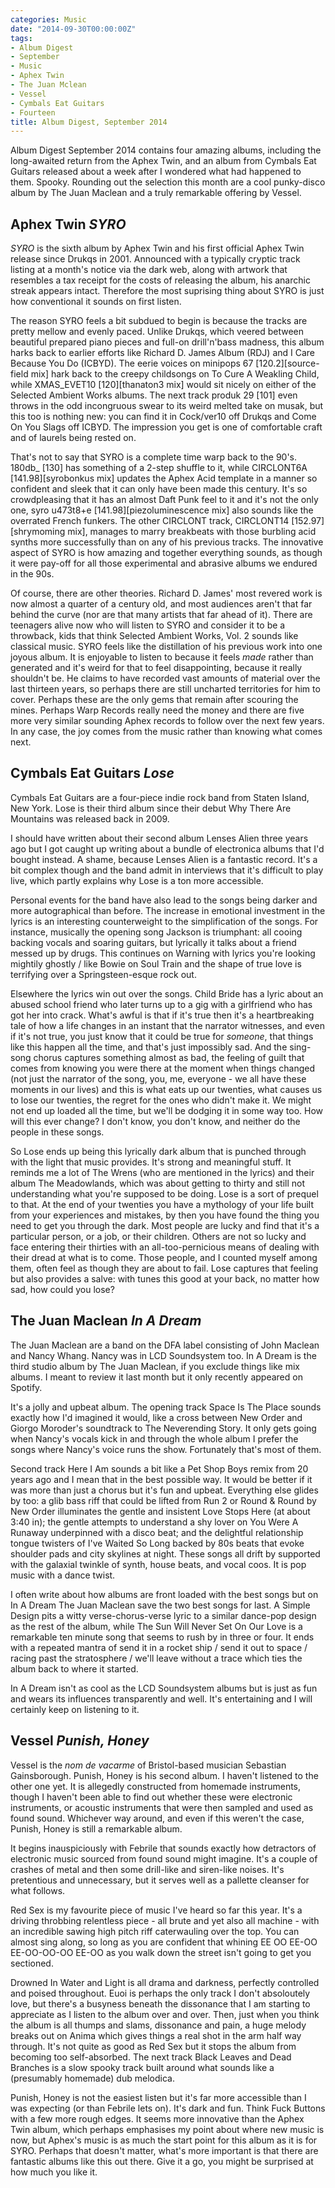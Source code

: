 ```yaml
---
categories: Music
date: "2014-09-30T00:00:00Z"
tags:
- Album Digest
- September
- Music
- Aphex Twin
- The Juan Mclean
- Vessel
- Cymbals Eat Guitars
- Fourteen
title: Album Digest, September 2014
---
```


Album Digest September 2014 contains four amazing albums, including the long-awaited return from the Aphex Twin, and an album from Cymbals Eat Guitars released about a week after I wondered what had happened to them. Spooky. Rounding out the selection this month are a cool punky-disco album by The Juan Maclean and a truly remarkable offering by Vessel.

## Aphex Twin *SYRO*

*SYRO* is the sixth album by Aphex Twin and his first official Aphex Twin release since Drukqs in 2001. Announced with a typically cryptic track listing at a month's notice via the dark web, along with artwork that resembles a tax receipt for the costs of releasing the album, his anarchic streak appears intact. Therefore the most suprising thing about SYRO is just how conventional it sounds on first listen.

The reason SYRO feels a bit subdued to begin is because the tracks are pretty mellow and evenly paced. Unlike Drukqs, which veered between beautiful prepared piano pieces and full-on drill'n'bass madness, this album harks back to earlier efforts like Richard D. James Album (RDJ) and I Care Because You Do (ICBYD). The eerie voices on minipops 67 \[120.2\]\[source-field mix\] hark back to the creepy childsongs on To Cure A Weakling Child, while XMAS_EVET10 \[120\]\[thanaton3 mix\] would sit nicely on either of the Selected Ambient Works albums. The next track produk 29 [101] even throws in the odd incongruous swear to its weird melted take on musak, but this too is nothing new: you can find it in Cock/ver10 off Drukqs and Come On You Slags off ICBYD. The impression you get is one of comfortable craft and of laurels being rested on. 

That's not to say that SYRO is a complete time warp back to the 90's. 180db_ [130] has something of a 2-step shuffle to it, while CIRCLONT6A \[141.98\]\[syrobonkus mix\] updates the Aphex Acid template in a manner so confident and sleek that it can only have been made this century. It's so crowdpleasing that it has an almost Daft Punk feel to it and it's not the only one, syro u473t8+e \[141.98\]\[piezoluminescence mix\] also sounds like the overrated French funkers. The other CIRCLONT track, CIRCLONT14 \[152.97\]\[shrymoming mix\], manages to marry breakbeats with those burbling acid synths more successfully than on any of his previous tracks. The innovative aspect of SYRO is how amazing and together everything sounds, as though it were pay-off for all those experimental and abrasive albums we endured in the 90s.

Of course, there are other theories. Richard D. James' most revered work is now almost a quarter of a century old, and most audiences aren't that far behind the curve (nor are that many artists that far ahead of it). There are teenagers alive now who will listen to SYRO and consider it to be a throwback, kids that think Selected Ambient Works, Vol. 2 sounds like classical music. SYRO feels like the distillation of his previous work into one joyous album. It is enjoyable to listen to because it feels *made* rather than generated and it's weird for that to feel disappointing, because it really shouldn't be. He claims to have recorded vast amounts of material over the last thirteen years, so perhaps there are still uncharted territories for him to cover. Perhaps these are the only gems that remain after scouring the mines. Perhaps Warp Records really need the money and there are five more very similar sounding Aphex records to follow over the next few years. In any case, the joy comes from the music rather than knowing what comes next.

## Cymbals Eat Guitars *Lose*

Cymbals Eat Guitars are a four-piece indie rock band from Staten Island, New York. Lose is their third album since their debut Why There Are Mountains was released back in 2009.

I should have written about their second album Lenses Alien three years ago but I got caught up writing about a bundle of electronica albums that I'd bought instead. A shame, because Lenses Alien is a fantastic record. It's a bit complex though and the band admit in interviews that it's difficult to play live, which partly explains why Lose is a ton more accessible. 

Personal events for the band have also lead to the songs being darker and more autographical than before. The increase in emotional investment in the lyrics is an interesting counterweight to the simplification of the songs. For instance, musically the opening song Jackson is triumphant: all cooing backing vocals and soaring guitars, but lyrically it talks about a friend messed up by drugs. This continues on Warning with lyrics you're looking mightily ghostly / like Bowie on Soul Train and the shape of true love is terrifying over a Springsteen-esque rock out.

Elsewhere the lyrics win out over the songs. Child Bride has a lyric about an abused school friend who later turns up to a gig with a girlfriend who has got her into crack. What's awful is that if it's true then it's a heartbreaking tale of how a life changes in an instant that the narrator witnesses, and even if it's not true, you just know that it could be true for *someone*, that things like this happen all the time, and that's just impossibly sad. And the sing-song chorus captures something almost as bad, the feeling of guilt that comes from knowing you were there at the moment when things changed (not just the narrator of the song, you, me, everyone - we all have these moments in our lives) and this is what eats up our twenties, what causes us to lose our twenties, the regret for the ones who didn't make it. We might not end up loaded all the time, but we'll be dodging it in some way too. How will this ever change? I don't know, you don't know, and neither do the people in these songs.

So Lose ends up being this lyrically dark album that is punched through with the light that music provides. It's strong and meaningful stuff. It reminds me a lot of The Wrens (who are mentioned in the lyrics) and their album The Meadowlands, which was about getting to thirty and still not understanding what you're supposed to be doing. Lose is a sort of prequel to that. At the end of your twenties you have a mythology of your life built from your experiences and mistakes, by then you have found the thing you need to get you through the dark. Most people are lucky and find that it's a particular person, or a job, or their children. Others are not so lucky and face entering their thirties with an all-too-pernicious means of dealing with their dread at what is to come. Those people, and I counted myself among them, often feel as though they are about to fail. Lose captures that feeling but also provides a salve: with tunes this good at your back, no matter how sad, how could you lose?


## The Juan Maclean *In A Dream*

The Juan Maclean are a band on the DFA label consisting of John Maclean and Nancy Whang. Nancy was in LCD Soundsystem too. In A Dream is the third studio album by The Juan Maclean, if you exclude things like mix albums. I meant to review it last month but it only recently appeared on Spotify.

It's a jolly and upbeat album. The opening track Space Is The Place sounds exactly how I'd imagined it would, like a cross between New Order and Giorgo Moroder's soundtrack to The Neverending Story. It only gets going when Nancy's vocals kick in and through the whole album I prefer the songs where Nancy's voice runs the show. Fortunately that's most of them.

Second track Here I Am sounds a bit like a Pet Shop Boys remix from 20 years ago and I mean that in the best possible way. It would be better if it was more than just a chorus but it's fun and upbeat. Everything else glides by too: a glib bass riff that could be lifted from Run 2 or Round &amp; Round by New Order illuminates the gentle and insistent Love Stops Here (at about 3:40 in); the gentle attempts to understand a shy lover on You Were A Runaway underpinned with a disco beat; and the delightful relationship tongue twisters of I've Waited So Long backed by 80s beats that evoke shoulder pads and city skylines at night. These songs all drift by supported with the galaxial twinkle of synth, house beats, and vocal coos. It is pop music with a dance twist.

I often write about how albums are front loaded with the best songs but on In A Dream The Juan Maclean save the two best songs for last. A Simple Design pits a witty verse-chorus-verse lyric to a similar dance-pop design as the rest of the album, while The Sun Will Never Set On Our Love is a remarkable ten minute song that seems to rush by in three or four. It ends with a repeated mantra of send it in a rocket ship / send it out to space / racing past the stratosphere / we'll leave without a trace which ties the album back to where it started.

In A Dream isn't as cool as the LCD Soundsystem albums but is just as fun and wears its influences transparently and well. It's entertaining and I will certainly keep on listening to it. 

## Vessel *Punish, Honey*

Vessel is the *nom de vacarme* of Bristol-based musician Sebastian Gainsborough. Punish, Honey is his second album. I haven't listened to the other one yet. It is allegedly constructed from homemade instruments, though I haven't been able to find out whether these were electronic instruments, or acoustic instruments that were then sampled and used as found sound. Whichever way around, and even if this weren't the case, Punish, Honey is still a remarkable album.

It begins inauspiciously with Febrile that sounds exactly how detractors of electronic music sourced from found sound might imagine. It's a couple of crashes of metal and then some drill-like and siren-like noises. It's pretentious and unnecessary, but it serves well as a pallette cleanser for what follows.

Red Sex is my favourite piece of music I've heard so far this year. It's a driving throbbing relentless piece - all brute and yet also all machine - with an incredible sawing high pitch riff caterwauling over the top. You can almost sing along, so long as you are confident that whining EE OO EE-OO EE-OO-OO-OO EE-OO as you walk down the street isn't going to get you sectioned.

Drowned In Water and Light is all drama and darkness, perfectly controlled and poised throughout. Euoi is perhaps the only track I don't absoloutely love, but there's a busyness beneath the dissonance that I am starting to appreciate as I listen to the album over and over. Then, just when you think the album is all thumps and slams, dissonance and pain, a huge melody breaks out on Anima which gives things a real shot in the arm half way through. It's not quite as good as Red Sex but it stops the album from becoming too self-absorbed. The next track Black Leaves and Dead Branches is a slow spooky track built around what sounds like a (presumably homemade) dub melodica.

Punish, Honey is not the easiest listen but it's far more accessible than I was expecting (or than Febrile lets on). It's dark and fun. Think Fuck Buttons with a few more rough edges. It seems more innovative than the Aphex Twin album, which perhaps emphasises my point about where new music is now, but Aphex's music is as much the start point for this album as it is for SYRO. Perhaps that doesn't matter, what's more important is that there are fantastic albums like this out there. Give it a go, you might be surprised at how much you like it.